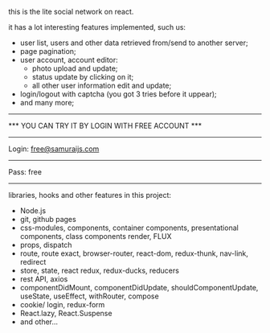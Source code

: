 this is the lite social network on react.

it has a lot interesting features implemented, such us: 
* user list, users and other data retrieved from/send to another server;
* page pagination;
* user account, account editor:
    * photo upload and update;
    * status update by clicking on it;
    * all other user information edit and update;
* login/logout with captcha (you got 3 tries before it uppear);
* and many more;

*************************************************
*** YOU CAN TRY IT BY LOGIN WITH FREE ACCOUNT ***
*************************************************
Login:    free@samuraijs.com             
*************************************************
Pass:     free  
*************************************************

libraries, hooks and other features in this project:
* Node.js
* git, github pages
* css-modules, components, container components, presentational components, class components render, FLUX
* props, dispatch
* route, route exact, browser-router, react-dom, redux-thunk, nav-link, redirect
* store, state, react redux, redux-ducks, reducers
* rest API, axios
* componentDidMount, componentDidUpdate, shouldComponentUpdate, useState, useEffect, withRouter, compose
* cookie/ login, redux-form
* React.lazy, React.Suspense
* and other...

